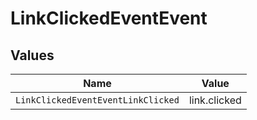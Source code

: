 # LinkClickedEventEvent


## Values

| Name                               | Value                              |
| ---------------------------------- | ---------------------------------- |
| `LinkClickedEventEventLinkClicked` | link.clicked                       |